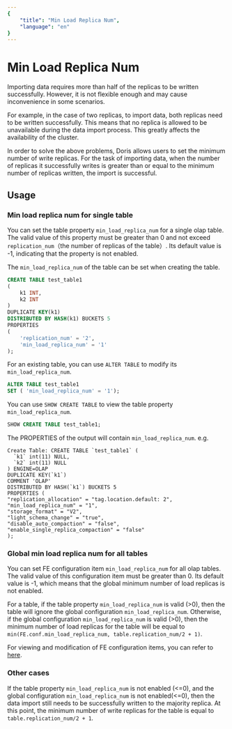 ```yaml
---
{
    "title": "Min Load Replica Num",
    "language": "en"
}
---
```


<!--
Licensed to the Apache Software Foundation (ASF) under one
or more contributor license agreements.  See the NOTICE file
distributed with this work for additional information
regarding copyright ownership.  The ASF licenses this file
to you under the Apache License, Version 2.0 (the
"License"); you may not use this file except in compliance
with the License.  You may obtain a copy of the License at

  http://www.apache.org/licenses/LICENSE-2.0

Unless required by applicable law or agreed to in writing,
software distributed under the License is distributed on an
"AS IS" BASIS, WITHOUT WARRANTIES OR CONDITIONS OF ANY
KIND, either express or implied.  See the License for the
specific language governing permissions and limitations
under the License.
-->

# Min Load Replica Num

Importing data requires more than half of the replicas to be written successfully. However, it is not flexible enough and may cause inconvenience in some scenarios.

For example, in the case of two replicas, to import data, both replicas need to be written successfully. This means that no replica is allowed to be unavailable during the data import process. This greatly affects the availability of the cluster.

In order to solve the above problems, Doris allows users to set the minimum number of write replicas. For the task of importing data, when the number of replicas it successfully writes is greater than or equal to the minimum number of replicas written, the import is successful.

## Usage

### Min load replica num for single table

You can set the table property `min_load_replica_num` for a single olap table. The valid value of this property must be greater than 0 and not exceed `replication_num`（the number of replicas of the table）. Its default value is -1, indicating that the property is not enabled.

The `min_load_replica_num` of the table can be set when creating the table.

```sql
CREATE TABLE test_table1
(
    k1 INT,
    k2 INT
)
DUPLICATE KEY(k1)
DISTRIBUTED BY HASH(k1) BUCKETS 5
PROPERTIES
(
    'replication_num' = '2',
    'min_load_replica_num' = '1'
);
```

For an existing table, you can use `ALTER TABLE` to modify its `min_load_replica_num`.

```sql
ALTER TABLE test_table1
SET ( 'min_load_replica_num' = '1');
```

You can use `SHOW CREATE TABLE` to view the table property `min_load_replica_num`.

```SQL
SHOW CREATE TABLE test_table1;
```

The PROPERTIES of the output will contain `min_load_replica_num`. e.g.

```text
Create Table: CREATE TABLE `test_table1` (
  `k1` int(11) NULL,
  `k2` int(11) NULL
) ENGINE=OLAP
DUPLICATE KEY(`k1`)
COMMENT 'OLAP'
DISTRIBUTED BY HASH(`k1`) BUCKETS 5
PROPERTIES (
"replication_allocation" = "tag.location.default: 2",
"min_load_replica_num" = "1",
"storage_format" = "V2",
"light_schema_change" = "true",
"disable_auto_compaction" = "false",
"enable_single_replica_compaction" = "false"
);
```

### Global min load replica num for all tables

You can set FE configuration item `min_load_replica_num` for all olap tables. The valid value of this configuration item must be greater than 0. Its default value is -1, which means that the global minimum number of load replicas is not enabled.

For a table, if the table property `min_load_replica_num` is valid (>0), then the table will ignore the global configuration `min_load_replica_num`. Otherwise, if the global configuration `min_load_replica_num` is valid (>0), then the minimum number of load replicas for the table will be equal to `min(FE.conf.min_load_replica_num, table.replication_num/2 + 1)`.

For viewing and modification of FE configuration items, you can refer to [here](../../../admin-manual/config/fe-config.md).

### Other cases

If the table property `min_load_replica_num` is not enabled (<=0), and the global configuration `min_load_replica_num` is not enabled(<=0), then the data import still needs to be successfully written to the majority replica. At this point, the minimum number of write replicas for the table is equal to `table.replication_num/2 + 1`.
